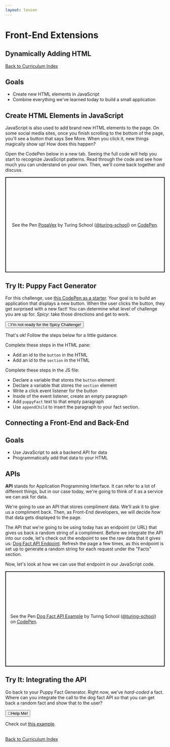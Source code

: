 ```yaml
---
layout: lesson
---
```


# Front-End Extensions

## Dynamically Adding HTML

<a href="../">Back to Curriculum Index</a>

## Goals

- Create new HTML elements in JavaScript
- Combine everything we've learned today to build a small application

## Create HTML Elements in JavaScript

JavaScript is also used to add brand new HTML elements to the page. On some social media sites, once you finish scrolling to the bottom of the page, you'll see a button that says See More. When you click it, new things magically show up! How does this happen?

Open the CodePen below in a new tab. Seeing the full code will help you start to recognize JavaScript patterns. Read through the code and see how much you can understand on your own. Then, we'll come back together and discuss.

<p class="codepen" data-height="300" data-theme-id="37918" data-default-tab="js,result" data-user="turing-school" data-slug-hash="PoqaVex" style="height: 300px; box-sizing: border-box; display: flex; align-items: center; justify-content: center; border: 2px solid; margin: 1em 0; padding: 1em;" data-pen-title="PoqaVex">
  <span>See the Pen <a href="https://codepen.io/turing-school/pen/PoqaVex">
  PoqaVex</a> by Turing School (<a href="https://codepen.io/turing-school">@turing-school</a>)
  on <a href="https://codepen.io">CodePen</a>.</span>
</p>
<script async src="https://static.codepen.io/assets/embed/ei.js"></script>

<div class="try-it-new">
  <h2>Try It: Puppy Fact Generator</h2>
  <p>For this challenge, use <a target="blank" href="https://codepen.io/turing-school/pen/wvaLXam">this CodePen as a starter</a>. Your goal is to build an application that displays a new button. When the user clicks the button, they get surprised with a new fact! You can determine what level of challenge you are up for. <em>Spicy</em>: take those directions and get to work.</p>

  <div class="help-container">
    <button class="help-click">🤚I'm not ready for the Spicy Challenge!</button>
    <div class="help-toggle">
    <div class="left-align">
      <p>That's ok! Follow the steps below for a little guidance.</p>
      <p>Complete these steps in the HTML pane:</p>
      <ul>
        <li>Add an id to the <code>button</code> in the HTML</li>
        <li>Add an id to the <code>section</code> in the HTML</li>
      </ul>
      <p>Complete these steps in the JS file:</p>
      <ul>
        <li>Declare a variable that stores the <code>button</code> element</li>
        <li>Declare a variable that stores the <code>section</code> element</li>
        <li>Write a click event listener for the button</li>
        <li>Inside of the event listener, create an empty paragraph</li>
        <li>Add <code>puppyFact</code> text to that empty paragraph</li>
        <li>Use <code>appendChild</code> to insert the paragraph to your fact section.</li>
      </ul>
      </div>
    </div>
  </div>

</div>

## Connecting a Front-End and Back-End

## Goals

- Use JavaScript to ask a backend API for data
- Programmatically add that data to your HTML

## APIs

**API** stands for Application Programming Interface. It can refer to a lot of different things, but in our case today, we're going to think of it as a service we can ask for data.

We're going to use an API that stores compliment data. We'll ask it to give us a compliment back. Then, as Front-End developers, we will decide _how_ that data gets displayed to the page.

The API that we're going to be using today has an endpoint (or URL) that gives us back a random string of a compliment. Before we integrate the API into our code, let's check out the endpoint to see the raw data that it gives us: [Dog Fact API Endpoint](https://dog-api.kinduff.com/api/facts). Refresh the page a few times, as this endpoint is set up to generate a random string for each request under the "Facts" section.

Now, let's look at how we can use that endpoint in our JavaScript code.

<p class="codepen" data-height="300" data-theme-id="37918" data-default-tab="js,result" data-user="turing-school" data-slug-hash="zYGVarY" style="height: 300px; box-sizing: border-box; display: flex; align-items: center; justify-content: center; border: 2px solid; margin: 1em 0; padding: 1em;" data-pen-title="Dog Fact API Example">
  <span>See the Pen <a href="https://codepen.io/turing-school/pen/zYGVarY">
  Dog Fact API Example</a> by Turing School (<a href="https://codepen.io/turing-school">@turing-school</a>)
  on <a href="https://codepen.io">CodePen</a>.</span>
</p>
<script async src="https://static.codepen.io/assets/embed/ei.js"></script>

<div class="try-it-new">
  <h2>Try It: Integrating the API</h2>
  <p>Go back to your Puppy Fact Generator. Right now, we've <em>hard-coded</em> a fact. Where can you integrate the call to the dog fact API so that you can get back a random fact and show that to the user?</p>

  <div class="help-container">
    <button class="help-click">🤚Help Me!</button>
    <div class="help-toggle">
      <p>Check out <a target="blank" href="https://codepen.io/turing-school/pen/eYNLzLR?editors=1010">this example</a>.</p>
    </div>
  </div>

</div>

<br>
<a href="../">Back to Curriculum Index</a>
